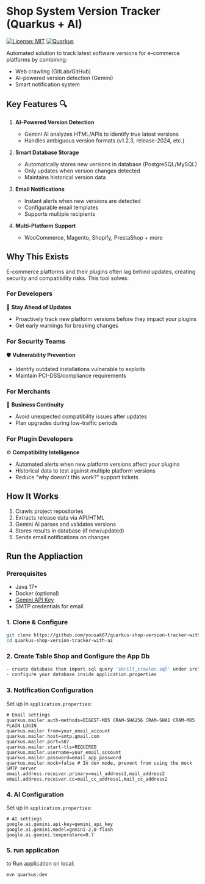 # Shop System Version Tracker (Quarkus + AI)

[![License: MIT](https://img.shields.io/badge/License-MIT-yellow.svg)](https://opensource.org/licenses/MIT)
[![Quarkus](https://img.shields.io/badge/3.15.3+-blue.svg)](https://quarkus.io)

Automated solution to track latest software versions for e-commerce platforms by combining:
- Web crawling (GitLab/GitHub)
- AI-powered version detection (Gemini)
- Smart notification system

## Key Features 🔍

1. **AI-Powered Version Detection**  
   - Gemini AI analyzes HTML/APIs to identify true latest versions
   - Handles ambiguous version formats (v1.2.3, release-2024, etc.)

2. **Smart Database Storage**  
   - Automatically stores new versions in database (PostgreSQL/MySQL)
   - Only updates when version changes detected
   - Maintains historical version data

3. **Email Notifications**  
   - Instant alerts when new versions are detected
   - Configurable email templates
   - Supports multiple recipients

4. **Multi-Platform Support**  
   - WooCommerce, Magento, Shopify, PrestaShop + more

## Why This Exists

E-commerce platforms and their plugins often lag behind updates, creating security and compatibility risks. This tool solves:

### For Developers
🔧 **Stay Ahead of Updates**  
- Proactively track new platform versions before they impact your plugins  
- Get early warnings for breaking changes  

### For Security Teams
🛡️ **Vulnerability Prevention**  
- Identify outdated installations vulnerable to exploits  
- Maintain PCI-DSS/compliance requirements  

### For Merchants
🛒 **Business Continuity**  
- Avoid unexpected compatibility issues after updates  
- Plan upgrades during low-traffic periods  

### For Plugin Developers
⚙️ **Compatibility Intelligence**  
- Automated alerts when new platform versions affect your plugins  
- Historical data to test against multiple platform versions  
- Reduce "why doesn't this work?" support tickets  

## How It Works
1. Crawls project repositories
2. Extracts release data via API/HTML
3. Gemini AI parses and validates versions
4. Stores results in database (if new/updated)
5. Sends email notifications on changes

## Run the Appliaction
### Prerequisites
- Java 17+
- Docker (optional)
- [Gemini API Key](https://ai.google.dev/)
- SMTP credentials for email

### 1. Clone & Configure
```bash
git clone https://github.com/yousak87/quarkus-shop-version-tracker-with-ai.git
cd quarkus-shop-version-tracker-with-ai
```
### 2. Create Table Shop and Configure the App Db
```bash
- create database then import sql query 'skrill_crawler.sql' under src\main\resources
- configure your database inside application.properties
```

### 3. Notification Configuration
Set up in `application.properties`:
```properties
# Email settings
quarkus.mailer.auth-methods=DIGEST-MD5 CRAM-SHA256 CRAM-SHA1 CRAM-MD5 PLAIN LOGIN
quarkus.mailer.from=your_email_account
quarkus.mailer.host=smtp.gmail.com
quarkus.mailer.port=587
quarkus.mailer.start-tls=REQUIRED
quarkus.mailer.username=your_email_account
quarkus.mailer.password=email_app_password
quarkus.mailer.mock=false # In dev mode, prevent from using the mock SMTP server
email.address.receiver.primary=mail_address1,mail_address2
email.address.receiver.cc=mail_cc_address1,mail_cc_address2
```

### 4. AI Configuration
Set up in `application.properties`:
```properties
# AI settings
google.ai.gemini.api-key=gemini_api_key
google.ai.gemini.model=gemini-2.0-flash
google.ai.gemini.temperature=0.7
```

### 5. run application
to Run application on local:
```properties
mvn quarkus:dev
```
